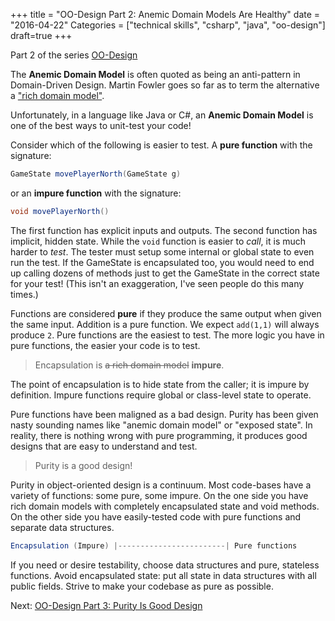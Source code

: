 +++
title = "OO-Design Part 2: Anemic Domain Models Are Healthy"
date = "2016-04-22"
Categories = ["technical skills", "csharp", "java", "oo-design"]
draft=true
+++

Part 2 of the series [OO-Design](/categories/oo-design/)

The **Anemic Domain Model** is often quoted as being an anti-pattern in
Domain-Driven Design. Martin Fowler goes so far as to term the alternative a
["rich domain model"](http://www.martinfowler.com/bliki/AnemicDomainModel.html).

Unfortunately, in a language like Java or C#, an **Anemic Domain Model** is one
of the best ways to unit-test your code!

Consider which of the following is easier to test. A **pure function** with the
signature:

```java
GameState movePlayerNorth(GameState g)
```

or an **impure function** with the signature:

```java
void movePlayerNorth()
```

The first function has explicit inputs and outputs. The second function has
implicit, hidden state. While the ```void``` function is easier to _call_, it is
much harder to _test_. The tester must setup some internal or global state to
even run the test. If the GameState is encapsulated too, you would need to end
up calling dozens of methods just to get the GameState in the correct state for
your test! (This isn't an exaggeration, I've seen people do this many times.)

Functions are considered **pure** if they produce the same output when given the
same input. Addition is a pure function. We expect ```add(1,1)``` will always
produce ```2```. Pure functions are the easiest to test. The more logic you have
in pure functions, the easier your code is to test.

> Encapsulation is ~~a rich domain model~~ **impure**. 

The point of encapsulation is to hide state from the caller; it is impure by
definition. Impure functions require global or class-level state to operate. 

Pure functions have been maligned as a bad design. Purity has been given nasty
sounding names like "anemic domain model" or "exposed state". In reality, there
is nothing wrong with pure programming, it produces good designs that are easy
to understand and test.

> Purity is a good design!

Purity in object-oriented design is a continuum. Most code-bases have a variety
of functions: some pure, some impure. On the one side you have rich domain
models with completely encapsulated state and void methods. On the other side
you have easily-tested code with pure functions and separate data structures.

``` java
Encapsulation (Impure) |------------------------| Pure functions
```

If you need or desire testability, choose data structures and pure, stateless
functions. Avoid encapsulated state: put all state in data structures with all
public fields. Strive to make your codebase as pure as possible.

Next: [OO-Design Part 3: Purity Is Good Design](/purity-is-good-design/)
